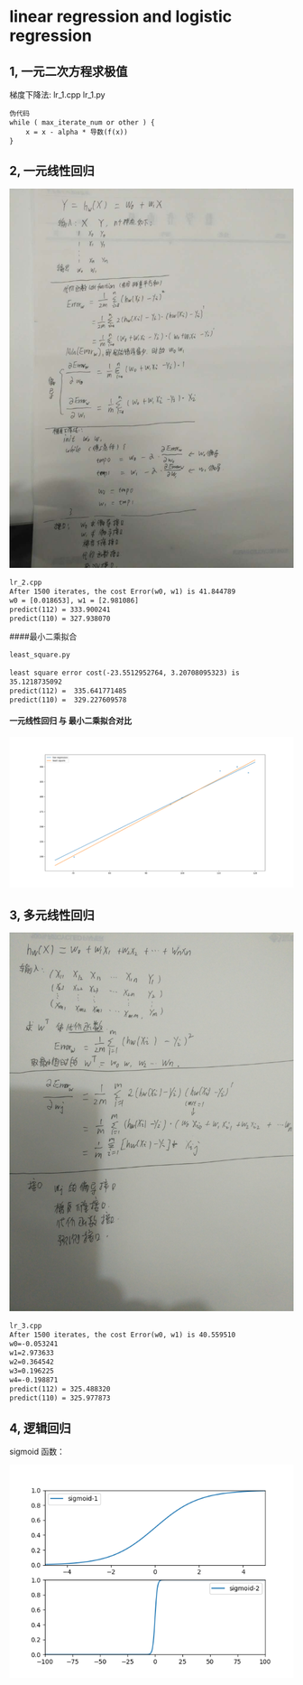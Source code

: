 # linear regression and logistic regression

## 1, 一元二次方程求极值
梯度下降法:  lr_1.cpp lr_1.py  

```
伪代码
while ( max_iterate_num or other ) {
    x = x - alpha * 导数(f(x))
}
```

## 2, 一元线性回归
![](https://github.com/tidalmelon/lr/blob/master/img/lr_2.jpg)


```
lr_2.cpp
After 1500 iterates, the cost Error(w0, w1) is 41.844789
w0 = [0.018653], w1 = [2.981086]
predict(112) = 333.900241
predict(110) = 327.938070

```
####最小二乘拟合
```
least_square.py

least square error cost(-23.5512952764, 3.20708095323) is 35.1218735092
predict(112) =  335.641771485
predict(110) =  329.227609578

```
#### 一元线性回归 与 最小二乘拟合对比
![](https://github.com/tidalmelon/lr/blob/master/img/lr_leastsquare.png)


## 3, 多元线性回归
![](https://github.com/tidalmelon/lr/blob/master/img/lr_3.jpg)

```
lr_3.cpp
After 1500 iterates, the cost Error(w0, w1) is 40.559510
w0=-0.053241
w1=2.973633
w2=0.364542
w3=0.196225
w4=-0.198871
predict(112) = 325.488320
predict(110) = 325.977873
```

## 4, 逻辑回归
sigmoid 函数： 

![](https://github.com/tidalmelon/lr/blob/master/img/sigmoid.png)

